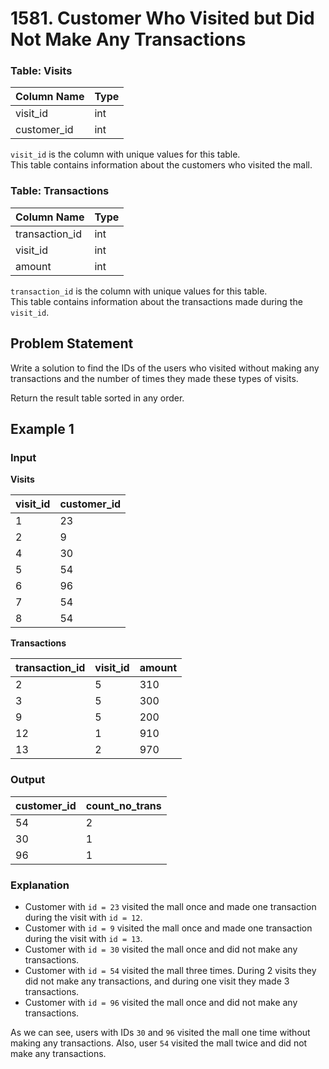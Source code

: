 # 1581. Customer Who Visited but Did Not Make Any Transactions

### Table: Visits

| Column Name | Type |
| ----------- | ---- |
| visit_id    | int  |
| customer_id | int  |

`visit_id` is the column with unique values for this table.  
This table contains information about the customers who visited the mall.

### Table: Transactions

| Column Name    | Type |
| -------------- | ---- |
| transaction_id | int  |
| visit_id       | int  |
| amount         | int  |

`transaction_id` is the column with unique values for this table.  
This table contains information about the transactions made during the `visit_id`.

## Problem Statement

Write a solution to find the IDs of the users who visited without making any transactions and the number of times they made these types of visits.

Return the result table sorted in any order.

## Example 1

### Input

**Visits**

| visit_id | customer_id |
| -------- | ----------- |
| 1        | 23          |
| 2        | 9           |
| 4        | 30          |
| 5        | 54          |
| 6        | 96          |
| 7        | 54          |
| 8        | 54          |

**Transactions**

| transaction_id | visit_id | amount |
| -------------- | -------- | ------ |
| 2              | 5        | 310    |
| 3              | 5        | 300    |
| 9              | 5        | 200    |
| 12             | 1        | 910    |
| 13             | 2        | 970    |

### Output

| customer_id | count_no_trans |
| ----------- | -------------- |
| 54          | 2              |
| 30          | 1              |
| 96          | 1              |

### Explanation

- Customer with `id = 23` visited the mall once and made one transaction during the visit with `id = 12`.
- Customer with `id = 9` visited the mall once and made one transaction during the visit with `id = 13`.
- Customer with `id = 30` visited the mall once and did not make any transactions.
- Customer with `id = 54` visited the mall three times. During 2 visits they did not make any transactions, and during one visit they made 3 transactions.
- Customer with `id = 96` visited the mall once and did not make any transactions.

As we can see, users with IDs `30` and `96` visited the mall one time without making any transactions. Also, user `54` visited the mall twice and did not make any transactions.


